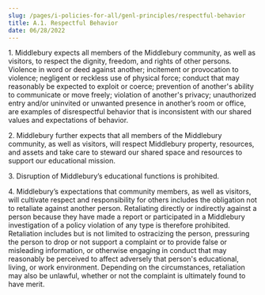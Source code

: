 ```yaml
---
slug: /pages/i-policies-for-all/genl-principles/respectful-behavior
title: A.1. Respectful Behavior
date: 06/28/2022
---
```

1\. Middlebury expects all members of the Middlebury community, as well as visitors, to respect the dignity, freedom, and rights of other persons. Violence in word or deed against another; incitement or provocation to violence; negligent or reckless use of physical force; conduct that may reasonably be expected to exploit or coerce; prevention of another's ability to communicate or move freely; violation of another's privacy; unauthorized entry and/or uninvited or unwanted presence in another’s room or office, are examples of disrespectful behavior that is inconsistent with our shared values and expectations of behavior. 

2\. Middlebury further expects that all members of the Middlebury community, as well as visitors, will respect Middlebury property, resources, and assets and take care to steward our shared space and resources to support our educational mission. 

3\. Disruption of Middlebury’s educational functions is prohibited. 

4\. Middlebury’s expectations that community members, as well as visitors, will cultivate respect and responsibility for others includes the obligation not to retaliate against another person. Retaliating directly or indirectly against a person because they have made a report or participated in a Middlebury investigation of a policy violation of any type is therefore prohibited. Retaliation includes but is not limited to ostracizing the person, pressuring the person to drop or not support a complaint or to provide false or misleading information, or otherwise engaging in conduct that may reasonably be perceived to affect adversely that person's educational, living, or work environment. Depending on the circumstances, retaliation may also be unlawful, whether or not the complaint is ultimately found to have merit.
